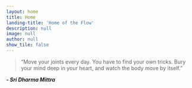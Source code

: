 ```yaml
---
layout: home
title: Home
landing-title: 'Home of the Flow'
description: null
image: null
author: null
show_tile: false
---
```


<blockquote>“Move your joints every day. You have to find your own tricks. Bury your mind deep in your heart, and watch the body move by itself.”</blockquote>
<i><b>- Sri Dharma Mittra</b></i>